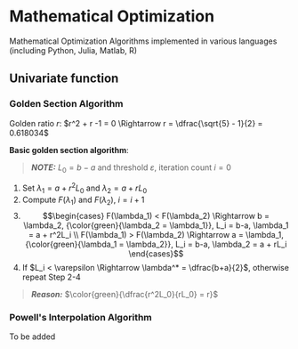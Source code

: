 # Mathematical Optimization
 Mathematical Optimization Algorithms implemented in various languages (including Python, Julia, Matlab, R)

## Univariate function

### Golden Section Algorithm

Golden ratio $r$: $r^2 + r -1 = 0 \Rightarrow r = \dfrac{\sqrt{5} - 1}{2} = 0.618034$

**Basic golden section algorithm**:

> **_NOTE:_**  $L_0 = b - a$ and threshold $\varepsilon$, iteration count $i = 0$

1. Set $\lambda_1 = a + r^2L_0$ and $\lambda_2 = a + rL_0$
2. Compute $F(\lambda_1)$ and $F(\lambda_2)$, $i = i+1$
3. $$\begin{cases} 
F(\lambda_1) < F(\lambda_2) \Rightarrow b = \lambda_2, {\color{green}{\lambda_2 = \lambda_1}}, L_i = b-a, \lambda_1 =  a + r^2L_i \\ 
F(\lambda_1) > F(\lambda_2) \Rightarrow a = \lambda_1, {\color{green}{\lambda_1 = \lambda_2}}, L_i = b-a, \lambda_2 =  a + rL_i
\end{cases}$$
4. If $L_i < \varepsilon \Rightarrow \lambda^* = \dfrac{b+a}{2}$, otherwise repeat Step 2-4

> **_Reason:_** $\color{green}{\dfrac{r^2L_0}{rL_0} = r}$

### Powell's Interpolation Algorithm

To be added